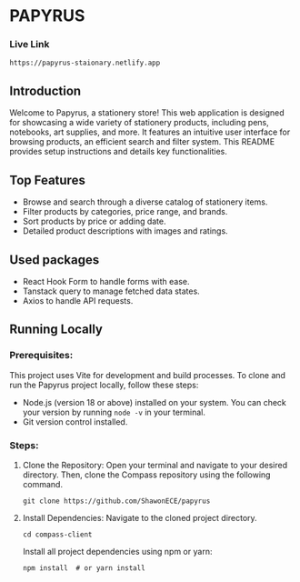 # PAPYRUS

### Live Link

```
https://papyrus-staionary.netlify.app
```

## Introduction

Welcome to Papyrus, a stationery store! This web application is designed for showcasing a wide variety of stationery products, including pens, notebooks, art supplies, and more. It features an intuitive user interface for browsing products, an efficient search and filter system. This README provides setup instructions and details key functionalities.

## Top Features

- Browse and search through a diverse catalog of stationery items.
- Filter products by categories, price range, and brands.
- Sort products by price or adding date.
- Detailed product descriptions with images and ratings.



## Used packages

- React Hook Form to handle forms with ease.
- Tanstack query to manage fetched data states.
- Axios to handle API requests.

## Running Locally

### Prerequisites:

This project uses Vite for development and build processes. To clone and run the Papyrus project locally, follow these steps:

- Node.js (version 18 or above) installed on your system. You can check your version by running `node -v` in your terminal.
- Git version control installed.

### Steps:

1. Clone the Repository: Open your terminal and navigate to your desired directory. Then, clone the Compass repository using the following command.
    ```
    git clone https://github.com/ShawonECE/papyrus
    ```
2. Install Dependencies: Navigate to the cloned project directory.
    ```
    cd compass-client
    ```
    Install all project dependencies using npm or yarn:
    ```
    npm install  # or yarn install
    ```

